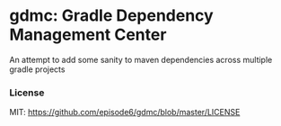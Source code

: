gdmc: Gradle Dependency Management Center
=========================================
An attempt to add some sanity to maven dependencies across multiple gradle projects


### License
MIT: https://github.com/episode6/gdmc/blob/master/LICENSE